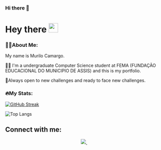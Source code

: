 ### Hi there 👋

<h1>
  Hey there
  <img src="https://media.giphy.com/media/hvRJCLFzcasrR4ia7z/giphy.gif" width="30px"/>
</h1>

### 👨‍💻About Me:
My name is Murilo Camargo.

👨‍🎓 I'm a undergraduate Computer Science student at FEMA (FUNDAÇÃO EDUCACIONAL DO MUNICIPIO DE ASSIS) and this is my portfolio. 

📖Always open to new challenges and ready to face new challenges.

### 🔥My Stats:
[![GitHub Streak](http://github-readme-streak-stats.herokuapp.com/?user=mukmargo&theme=dark&background=000000)](https://git.io/streak-stats)

![Top Langs](https://github-readme-stats.vercel.app/api/top-langs/?username=mukmargo&theme=vision-friendly-dark)

## Connect with me:
<div id"Connect" align="center">
   <a href="linkedin.com/in/murilo-camargo-marques-94a46b1a4">
      <img src="https://img.shields.io/badge/LinkedIn-blue?logo=linkedin&logoColor=white&style=for-the-badge%22%3E>
</div>

<div align="center">
  <img src="https://komarev.com/ghpvc/?username=your-github-gamossini&style=flat-square&color=blue" alt=""/>
</div>
